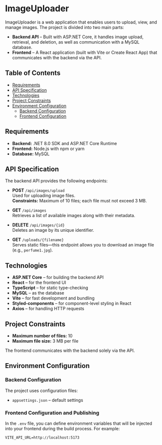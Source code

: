 # ImageUploader

ImageUploader is a web application that enables users to upload, view, and manage images. The project is divided into two main parts:

- **Backend API** – Built with ASP.NET Core, it handles image upload, retrieval, and deletion, as well as communication with a MySQL database.
- **Frontend** – A React application (built with Vite or Create React App) that communicates with the backend via the API.

## Table of Contents

- [Requirements](#requirements)
- [API Specification](#api-specification)
- [Technologies](#technologies)
- [Project Constraints](#project-constraints)
- [Environment Configuration](#environment-configuration)
  - [Backend Configuration](#backend-configuration)
  - [Frontend Configuration](#frontend-configuration)


## Requirements

- **Backend:** .NET 8.0 SDK and ASP.NET Core Runtime
- **Frontend:** Node.js with npm or yarn
- **Database:** MySQL

## API Specification

The backend API provides the following endpoints:

- **POST** `/api/images/upload`  
  Used for uploading image files.  
  **Constraints:** Maximum of 10 files; each file must not exceed 3 MB.

- **GET** `/api/images`  
  Retrieves a list of available images along with their metadata.

- **DELETE** `/api/images/{id}`  
  Deletes an image by its unique identifier.

- **GET** `/uploads/{filename}`  
  Serves static files—this endpoint allows you to download an image file (e.g., `perfume1.jpg`).


## Technologies

- **ASP.NET Core** – for building the backend API
- **React** – for the frontend UI
- **TypeScript** – for static type-checking
- **MySQL** – as the database
- **Vite** – for fast development and bundling
- **Styled-components** – for component-level styling in React
- **Axios** – for handling HTTP requests



## Project Constraints

- **Maximum number of files:** 10  
- **Maximum file size:** 3 MB per file

The frontend communicates with the backend solely via the API.


## Environment Configuration

### Backend Configuration

The project uses configuration files:
- `appsettings.json` – default settings 

### Frontend Configuration and Publishing

In the `.env` file, you can define environment variables that will be injected into your frontend during the build process. For example:

```env
VITE_API_URL=http://localhost:5173


